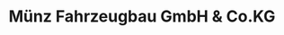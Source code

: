 ---
title: "Münz Fahrzeugbau GmbH & Co.KG"
url: /pliezhausen/muenz-fahrzeugbau-gmbh-und-co-kg/
shop: Anhänger
---